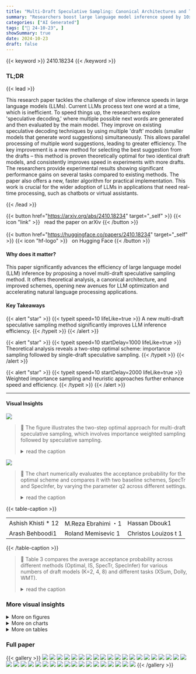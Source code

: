 ```yaml
---
title: "Multi-Draft Speculative Sampling: Canonical Architectures and Theoretical Limits"
summary: "Researchers boost large language model inference speed by 10x using a novel multi-draft speculative sampling method with theoretical performance guarantees."
categories: ["AI Generated"]
tags: ["🔖 24-10-23", ]
showSummary: true
date: 2024-10-23
draft: false
---
```


{{< keyword >}} 2410.18234 {{< /keyword >}}

### TL;DR


{{< lead >}}

This research paper tackles the challenge of slow inference speeds in large language models (LLMs).  Current LLMs process text one word at a time, which is inefficient. To speed things up, the researchers explore 'speculative decoding,' where multiple possible next words are generated and then evaluated by the main model.  They improve on existing speculative decoding techniques by using multiple 'draft' models (smaller models that generate word suggestions) simultaneously. This allows parallel processing of multiple word suggestions, leading to greater efficiency.  The key improvement is a new method for selecting the best suggestion from the drafts – this method is proven theoretically optimal for two identical draft models, and consistently improves speed in experiments with more drafts. The researchers provide experimental results showing significant performance gains on several tasks compared to existing methods. The paper also offers a new, faster algorithm for practical implementation.  This work is crucial for the wider adoption of LLMs in applications that need real-time processing, such as chatbots or virtual assistants.

{{< /lead >}}


{{< button href="https://arxiv.org/abs/2410.18234" target="_self" >}}
{{< icon "link" >}} &nbsp; read the paper on arXiv
{{< /button >}}
<br><br>
{{< button href="https://huggingface.co/papers/2410.18234" target="_self" >}}
{{< icon "hf-logo" >}} &nbsp; on Hugging Face
{{< /button >}}

#### Why does it matter?
This paper significantly advances the efficiency of large language model (LLM) inference by proposing a novel multi-draft speculative sampling method.  It offers theoretical analysis, a canonical architecture, and improved schemes, opening new avenues for LLM optimization and accelerating natural language processing applications.
#### Key Takeaways

{{< alert "star" >}}
{{< typeit speed=10 lifeLike=true >}} A new multi-draft speculative sampling method significantly improves LLM inference efficiency. {{< /typeit >}}
{{< /alert >}}

{{< alert "star" >}}
{{< typeit speed=10 startDelay=1000 lifeLike=true >}} Theoretical analysis reveals a two-step optimal scheme: importance sampling followed by single-draft speculative sampling. {{< /typeit >}}
{{< /alert >}}

{{< alert "star" >}}
{{< typeit speed=10 startDelay=2000 lifeLike=true >}} Weighted importance sampling and heuristic approaches further enhance speed and efficiency. {{< /typeit >}}
{{< /alert >}}

------
#### Visual Insights



![](https://ai-paper-reviewer.com/2410.18234/figures_4_0.png)

> 🔼 The figure illustrates the two-step optimal approach for multi-draft speculative sampling, which involves importance weighted sampling followed by speculative sampling.
> <details>
> <summary>read the caption</summary>
> Figure 1: Optimal Approach for Multi-Draft Speculative Sampling
> </details>





![](https://ai-paper-reviewer.com/2410.18234/charts_6_0.png)

> 🔼 The chart numerically evaluates the acceptance probability for the optimal scheme and compares it with two baseline schemes, SpecTr and SpecInfer, by varying the parameter q2 across different settings.
> <details>
> <summary>read the caption</summary>
> Figure 2: Numerical evaluation of Pr(accept) for the optimal scheme (Theorem 3) as well as two baseline schemes – SpecTr (Sun et al., 2024b) and SpecInfer (Miao et al., 2024). For sake of illustration we select alphabet Ω = {1,2,3} and p = [1/3,1/3, 1/3]. The left plot sets q = [1/3, q2, 2/3-q2] while the right plot sets q = [1/6, q2, 5/6 - q2] where q2 is varied on the x-axis.
> </details>





{{< table-caption >}}
<table id='2' style='font-size:16px'><tr><td>Ashish Khisti * 12</td><td>M.Reza Ebrahimi ・1</td><td>Hassan Dbouk1</td></tr><tr><td>Arash Behboodi1</td><td>Roland Memisevic 1</td><td>Christos Louizos t 1</td></tr></table>{{< /table-caption >}}

> 🔼 Table 3 compares the average acceptance probability across different methods (Optimal, IS, SpecTr, SpecInfer) for various numbers of draft models (K=2, 4, 8) and different tasks (XSum, Dolly, WMT).
> <details>
> <summary>read the caption</summary>
> Table 3: Comparison of average acceptance probability across different tasks for K = 2, 4, 8 drafts.
> </details>



### More visual insights

<details>
<summary>More on figures
</summary>


![](https://ai-paper-reviewer.com/2410.18234/figures_24_0.png)

> 🔼 The figure illustrates the optimal two-step approach for multi-draft speculative sampling, showing importance weighted sampling followed by speculative sampling.
> <details>
> <summary>read the caption</summary>
> Figure 1: Optimal Approach for Multi-Draft Speculative Sampling
> </details>



![](https://ai-paper-reviewer.com/2410.18234/figures_35_0.png)

> 🔼 The figure shows the numerical evaluation of the acceptance probability for the optimal scheme and two baseline schemes, SpecTr and SpecInfer, by varying the target distribution parameter q2.
> <details>
> <summary>read the caption</summary>
> Figure 2: Numerical evaluation of Pr(accept) for the optimal scheme (Theorem 3) as well as two baseline schemes – SpecTr (Sun et al., 2024b) and SpecInfer (Miao et al., 2024). For sake of illustration we select alphabet Ω = {1,2,3} and p = [1/3,1/3, 1/3]. The left plot sets q = [1/3, q2, 2/3-q2] while the right plot sets q = [1/6, q2, 5/6 - q2] where q2 is varied on the x-axis.
> </details>



</details>



<details>
<summary>More on charts
</summary>


![](https://ai-paper-reviewer.com/2410.18234/charts_9_0.png)

> 🔼 The chart compares the block efficiency and token rate improvement over single-draft speculative decoding of three multi-draft schemes (IS, SpecTr, SpecInfer) across three datasets (Dolly, XSum, WMT) while varying the temperature of the draft models.
> <details>
> <summary>read the caption</summary>
> Figure 3: Performance comparison of different multi-draft schemes, while we vary the temperature of the two draft models.
> </details>


![](https://ai-paper-reviewer.com/2410.18234/charts_10_0.png)

> 🔼 The chart compares the block efficiency and token rate improvement over single-draft speculative decoding of three multi-draft schemes (IS, SpecInfer, and single-draft SD) across three datasets (Dolly, XSum, and WMT) while varying the temperature of the second draft.
> <details>
> <summary>read the caption</summary>
> Figure 4: Performance comparison of different multi-draft schemes. The temperature of the first draft model is set to 1.2, while we vary the temperature of the other draft.
> </details>


![](https://ai-paper-reviewer.com/2410.18234/charts_34_0.png)

> 🔼 The chart numerically evaluates the acceptance probability for the optimal scheme and compares it with two baseline schemes, SpecTr and SpecInfer, by varying the target distribution parameter q2.
> <details>
> <summary>read the caption</summary>
> Figure 2: Numerical evaluation of Pr(accept) for the optimal scheme (Theorem 3) as well as two baseline schemes – SpecTr (Sun et al., 2024b) and SpecInfer (Miao et al., 2024). For sake of illustration we select alphabet Ω = {1,2,3} and p = [1/3,1/3, 1/3]. The left plot sets q = [1/3, q2, 2/3-q2] while the right plot sets q = [1/6, q2, 5/6 - q2] where q2 is varied on the x-axis.
> </details>


![](https://ai-paper-reviewer.com/2410.18234/charts_34_1.png)

> 🔼 The chart numerically evaluates the acceptance probability for the optimal scheme and two baseline schemes, varying the target distribution parameter q2.
> <details>
> <summary>read the caption</summary>
> Figure 2: Numerical evaluation of Pr(accept) for the optimal scheme (Theorem 3) as well as two baseline schemes – SpecTr (Sun et al., 2024b) and SpecInfer (Miao et al., 2024). For sake of illustration we select alphabet Ω = {1,2,3} and p = [1/3,1/3, 1/3]. The left plot sets q = [1/3, q2, 2/3-q2] while the right plot sets q = [1/6, q2, 5/6 - q2] where q2 is varied on the x-axis.
> </details>


</details>



<details>
<summary>More on tables
</summary>


{{< table-caption >}}
<br><table id='4' style='font-size:16px'><tr><td>Scheme</td><td>K = 2</td><td>K = 3</td><td>K = 4</td><td>K = 5</td><td>K = 6</td></tr><tr><td>IS</td><td>2.13 土 0.05</td><td>2.22 士 0.05</td><td>2.26 土 0.05</td><td>2.27 士 0.05</td><td>2.28 士 0.06</td></tr><tr><td>SpecInfer</td><td>1.76 士 0.04</td><td>1.86 士 0.05</td><td>1.95 土 0.05</td><td>2.00 士 0.04</td><td>2.04 士 0.05</td></tr><tr><td>SpecTr</td><td>1.77 土 0.04</td><td>1.89 土 0.05</td><td>1.96 土 0.05</td><td>2.03 士 0.06</td><td>2.08 土 0.04</td></tr></table>{{< /table-caption >}}
> 🔼 Table 1 compares the block efficiencies for different multi-draft speculative sampling methods using K = 2 to K = 6 drafts when all the drafts are identical and use a sampling temperature of 1.2.
> <details>
> <summary>read the caption</summary>
> Table 1: Block efficiency achieved in the Dolly task for different number of draft models.
> </details>

{{< table-caption >}}
<br><table id='4' style='font-size:18px'><tr><td></td><td></td><td>Block Efficiency</td><td>Token Rate (% improvement to SD)</td></tr><tr><td rowspan="4">Alphabet Truncation ( 2⌀ )</td><td>10</td><td>1.98 士 0.03</td><td>-0.57 士 3.38%</td></tr><tr><td>20</td><td>2.00 士 0.04</td><td>1.00 土 3.08%</td></tr><tr><td>40</td><td>2.05 士 0.04</td><td>6.63 土 3.18%</td></tr><tr><td>50</td><td>2.03 士 0.05</td><td>3.22 土 3.39%</td></tr><tr><td rowspan="3">LP-Truncation Threshold (s)</td><td>5</td><td>2.05 士 0.04</td><td>6.63 士 3.18%</td></tr><tr><td>10</td><td>2.04 土 0.05</td><td>1.52 土 3.47%</td></tr><tr><td>15</td><td>2.04 士 0.04</td><td>1.74 土 2.36%</td></tr></table>{{< /table-caption >}}
> 🔼 The table presents the effect of LP truncation and alphabet truncation on the block efficiency and token rate, showing that increasing the size of the vocabulary to 40 tokens yields the best performance.
> <details>
> <summary>read the caption</summary>
> Table 2: Effect of LP Truncation and Alphabet Truncation
> </details>

{{< table-caption >}}
<br><table id='8' style='font-size:16px'><tr><td>Scheme</td><td colspan="3">XSum</td><td colspan="3">Dolly</td></tr><tr><td></td><td>K=2</td><td>K=4</td><td>K=8</td><td>K=2</td><td>K=4</td><td>K=8</td></tr><tr><td>Optimal</td><td>0.5009</td><td>0.5226</td><td>0.5419</td><td>0.6384</td><td>0.6731</td><td>0.6962</td></tr><tr><td>IS</td><td>0.4933</td><td>0.5145</td><td>0.5333</td><td>0.6348</td><td>0.6691</td><td>0.6919</td></tr><tr><td>SpecTr</td><td>0.4889</td><td>0.5083</td><td>0.5263</td><td>0.6246</td><td>0.6560</td><td>0.6800</td></tr><tr><td>SpecInfer</td><td>0.4875</td><td>0.5058</td><td>0.5227</td><td>0.6202</td><td>0.6489</td><td>0.6722</td></tr></table>{{< /table-caption >}}
> 🔼 Table 3 compares the average acceptance probability across different tasks (XSum, Dolly, WMT) for varying numbers of draft models (K=2, 4, 8) using different methods (Optimal, IS, SpecTr, SpecInfer).
> <details>
> <summary>read the caption</summary>
> Table 3: Comparison of average acceptance probability across different tasks for K = 2, 4, 8 drafts.
> </details>

{{< table-caption >}}
<br><table id='12' style='font-size:18px'><tr><td rowspan="2">Sampling</td><td rowspan="2">Scheme</td><td colspan="2">K = 2 drafts</td><td colspan="2">K = 3 drafts</td></tr><tr><td>Block Efficiency</td><td>Loss</td><td>Block Efficiency</td><td>Loss</td></tr><tr><td rowspan="3">top-k (k = 10)</td><td>IS</td><td>2.48 土 0.01</td><td></td><td>2.59 士 0.02</td><td></td></tr><tr><td>SpecTr</td><td>2.43 土 0.01</td><td>98%</td><td>2.55 士 0.01</td><td>98%</td></tr><tr><td>SpecInfer</td><td>2.38 士 0.02</td><td>96%</td><td>2.49 士 0.02</td><td>96%</td></tr><tr><td rowspan="3">top-k (k = 5)</td><td>IS</td><td>2.52 士 0.02</td><td></td><td>2.63 士 0.03</td><td></td></tr><tr><td>SpecTr</td><td>2.48 土 0.02</td><td>98%</td><td>2.56 士 0.03</td><td>97%</td></tr><tr><td>SpecInfer</td><td>2.47 士 0.01</td><td>98%</td><td>2.55 士 0.04</td><td>97%</td></tr></table>{{< /table-caption >}}
> 🔼 Table 4 compares the block efficiencies for different methods using K = 2 and K = 3 drafts, applying top-k sampling with k = 10 and k = 5, and using a temperature of 1.0 for both models.
> <details>
> <summary>read the caption</summary>
> Table 4: Block Efficiency achieved in the Dolly Task with top-k sampling
> </details>

{{< table-caption >}}
<br><table id='3' style='font-size:16px'><tr><td>Draft Temp.</td><td>1.2</td><td>1.4</td><td>1.6</td><td>2.0</td><td>2.4</td></tr><tr><td colspan="6">Decoder</td></tr><tr><td>IS</td><td>0.186 士 0.004</td><td>0.188 土 0.002</td><td>0.191 土 0.003</td><td>0.186 土 0.004</td><td>0.187 士 0.003</td></tr><tr><td>Signle-draft SD</td><td>0.190 士 0.006</td><td>0.185 士 0.005</td><td>0.190 士 0.004</td><td>0.186 士 0.003</td><td>0.186 士 0.004</td></tr><tr><td>SpecInfer</td><td>0.184 土 0.004</td><td>0.190 土 0.002</td><td>0.187 土 0.001</td><td>0.186 士 0.003</td><td>0.186 士 0.004</td></tr><tr><td>SpecTr</td><td>0.188 土 0.002</td><td>0.182 土 0.006</td><td>0.188 士 0.001</td><td>0.185 土 0.006</td><td>0.188 土 0.001</td></tr></table>{{< /table-caption >}}
> 🔼 Table 5 presents ROUGE-L scores on the XSum task for different decoding methods and sampling temperatures.
> <details>
> <summary>read the caption</summary>
> Table 5: ROUGE-L scores on the XSum task across various decoders and sampling temperatures.
> </details>

{{< table-caption >}}
<br><table id='5' style='font-size:18px'><tr><td>Draft Temp.</td><td>1.2</td><td>1.4</td><td>1.6</td><td>2.0</td><td>2.4</td></tr><tr><td colspan="6">Decoder</td></tr><tr><td>IS</td><td>0.037 士 0.002</td><td>0.038 土 0.004</td><td>0.034 土 0.002</td><td>0.039 士 0.003</td><td>0.039 土 0.002</td></tr><tr><td>Signle-draft SD</td><td>0.036 土 0.000</td><td>0.037 土 0.003</td><td>0.038 土 0.004</td><td>0.037 士 0.003</td><td>0.038 土 0.002</td></tr><tr><td>SpecInfer</td><td>0.035 土 0.003</td><td>0.039 土 0.004</td><td>0.035 士 0.003</td><td>0.034 士 0.009</td><td>0.036 土 0.003</td></tr><tr><td>SpecTr</td><td>0.039 土 0.001</td><td>0.037 土 0.001</td><td>0.039 土 0.001</td><td>0.036 士 0.002</td><td>0.035 士 0.001</td></tr></table>{{< /table-caption >}}
> 🔼 Table 6 presents BLEU scores on the WMT dataset for different decoding methods and various sampling temperatures for the draft models.
> <details>
> <summary>read the caption</summary>
> Table 6: BLEU scores on the WMT dataset across various decoders and sampling temperatures.
> </details>

{{< table-caption >}}
<table id='8' style='font-size:16px'><tr><td></td><td colspan="5">Temperature</td></tr><tr><td>Draft 1</td><td colspan="5">1.2</td></tr><tr><td>Draft 2</td><td>1.2</td><td>1.6</td><td>2.0</td><td>2.4</td><td>N/A</td></tr><tr><td>Decoder</td><td></td><td></td><td></td><td></td><td></td></tr><tr><td>IS</td><td>0.187 士 0.004</td><td>0.189 土 0.007</td><td>0.189 士 0.001</td><td>0.191 士 0.002</td><td>-</td></tr><tr><td>SpecInfer</td><td>0.184 士 0.004</td><td>0.190 土 0.003</td><td>0.185 土 0.006</td><td>0.189 土 0.006</td><td></td></tr><tr><td>Single-draft SD</td><td>-</td><td></td><td></td><td>-</td><td>0.190 土 0.006</td></tr></table>{{< /table-caption >}}
> 🔼 Table 7 shows the ROUGE-L scores on the XSum task across various decoders and sampling temperatures for the case of non-identical draft models.
> <details>
> <summary>read the caption</summary>
> Table 7: ROUGE-L scores on the XSum task across various decoders and sampling temperatures.
> </details>

{{< table-caption >}}
<table id='10' style='font-size:14px'><tr><td></td><td colspan="5">Temperature</td></tr><tr><td>Draft 1</td><td colspan="5">1.2</td></tr><tr><td>Draft 2</td><td>1.2</td><td>1.6</td><td>2.0</td><td>2.4</td><td>N/A</td></tr><tr><td>Decoder</td><td></td><td></td><td></td><td></td><td></td></tr><tr><td>IS</td><td>0.036 土 0.003</td><td>0.035 土 0.002</td><td>0.036 土 0.002</td><td>0.035 士 0.002</td><td>-</td></tr><tr><td>SpecInfer</td><td>0.035 士 0.003</td><td>0.038 土 0.005</td><td>0.041 土 0.002</td><td>0.040 土 0.002</td><td></td></tr><tr><td>Single-draft SD</td><td>-</td><td>-</td><td>-</td><td>-</td><td>0.036 士 0.000</td></tr></table>{{< /table-caption >}}
> 🔼 Table 8 shows the BLEU scores on the WMT dataset for different decoding methods with varying temperatures for the draft models.
> <details>
> <summary>read the caption</summary>
> Table 8: BLEU scores on the WMT dataset across various decoders and sampling temperatures.
> </details>

</details>


### Full paper

{{< gallery >}}
<img src="https://ai-paper-reviewer.com/2410.18234/1.png" class="grid-w50 md:grid-w33 xl:grid-w25" />
<img src="https://ai-paper-reviewer.com/2410.18234/2.png" class="grid-w50 md:grid-w33 xl:grid-w25" />
<img src="https://ai-paper-reviewer.com/2410.18234/3.png" class="grid-w50 md:grid-w33 xl:grid-w25" />
<img src="https://ai-paper-reviewer.com/2410.18234/4.png" class="grid-w50 md:grid-w33 xl:grid-w25" />
<img src="https://ai-paper-reviewer.com/2410.18234/5.png" class="grid-w50 md:grid-w33 xl:grid-w25" />
<img src="https://ai-paper-reviewer.com/2410.18234/6.png" class="grid-w50 md:grid-w33 xl:grid-w25" />
<img src="https://ai-paper-reviewer.com/2410.18234/7.png" class="grid-w50 md:grid-w33 xl:grid-w25" />
<img src="https://ai-paper-reviewer.com/2410.18234/8.png" class="grid-w50 md:grid-w33 xl:grid-w25" />
<img src="https://ai-paper-reviewer.com/2410.18234/9.png" class="grid-w50 md:grid-w33 xl:grid-w25" />
<img src="https://ai-paper-reviewer.com/2410.18234/10.png" class="grid-w50 md:grid-w33 xl:grid-w25" />
<img src="https://ai-paper-reviewer.com/2410.18234/11.png" class="grid-w50 md:grid-w33 xl:grid-w25" />
<img src="https://ai-paper-reviewer.com/2410.18234/12.png" class="grid-w50 md:grid-w33 xl:grid-w25" />
<img src="https://ai-paper-reviewer.com/2410.18234/13.png" class="grid-w50 md:grid-w33 xl:grid-w25" />
<img src="https://ai-paper-reviewer.com/2410.18234/14.png" class="grid-w50 md:grid-w33 xl:grid-w25" />
<img src="https://ai-paper-reviewer.com/2410.18234/15.png" class="grid-w50 md:grid-w33 xl:grid-w25" />
<img src="https://ai-paper-reviewer.com/2410.18234/16.png" class="grid-w50 md:grid-w33 xl:grid-w25" />
<img src="https://ai-paper-reviewer.com/2410.18234/17.png" class="grid-w50 md:grid-w33 xl:grid-w25" />
<img src="https://ai-paper-reviewer.com/2410.18234/18.png" class="grid-w50 md:grid-w33 xl:grid-w25" />
<img src="https://ai-paper-reviewer.com/2410.18234/19.png" class="grid-w50 md:grid-w33 xl:grid-w25" />
<img src="https://ai-paper-reviewer.com/2410.18234/20.png" class="grid-w50 md:grid-w33 xl:grid-w25" />
<img src="https://ai-paper-reviewer.com/2410.18234/21.png" class="grid-w50 md:grid-w33 xl:grid-w25" />
<img src="https://ai-paper-reviewer.com/2410.18234/22.png" class="grid-w50 md:grid-w33 xl:grid-w25" />
<img src="https://ai-paper-reviewer.com/2410.18234/23.png" class="grid-w50 md:grid-w33 xl:grid-w25" />
<img src="https://ai-paper-reviewer.com/2410.18234/24.png" class="grid-w50 md:grid-w33 xl:grid-w25" />
<img src="https://ai-paper-reviewer.com/2410.18234/25.png" class="grid-w50 md:grid-w33 xl:grid-w25" />
<img src="https://ai-paper-reviewer.com/2410.18234/26.png" class="grid-w50 md:grid-w33 xl:grid-w25" />
<img src="https://ai-paper-reviewer.com/2410.18234/27.png" class="grid-w50 md:grid-w33 xl:grid-w25" />
<img src="https://ai-paper-reviewer.com/2410.18234/28.png" class="grid-w50 md:grid-w33 xl:grid-w25" />
<img src="https://ai-paper-reviewer.com/2410.18234/29.png" class="grid-w50 md:grid-w33 xl:grid-w25" />
<img src="https://ai-paper-reviewer.com/2410.18234/30.png" class="grid-w50 md:grid-w33 xl:grid-w25" />
<img src="https://ai-paper-reviewer.com/2410.18234/31.png" class="grid-w50 md:grid-w33 xl:grid-w25" />
<img src="https://ai-paper-reviewer.com/2410.18234/32.png" class="grid-w50 md:grid-w33 xl:grid-w25" />
<img src="https://ai-paper-reviewer.com/2410.18234/33.png" class="grid-w50 md:grid-w33 xl:grid-w25" />
<img src="https://ai-paper-reviewer.com/2410.18234/34.png" class="grid-w50 md:grid-w33 xl:grid-w25" />
<img src="https://ai-paper-reviewer.com/2410.18234/35.png" class="grid-w50 md:grid-w33 xl:grid-w25" />
<img src="https://ai-paper-reviewer.com/2410.18234/36.png" class="grid-w50 md:grid-w33 xl:grid-w25" />
<img src="https://ai-paper-reviewer.com/2410.18234/37.png" class="grid-w50 md:grid-w33 xl:grid-w25" />
<img src="https://ai-paper-reviewer.com/2410.18234/38.png" class="grid-w50 md:grid-w33 xl:grid-w25" />
{{< /gallery >}}